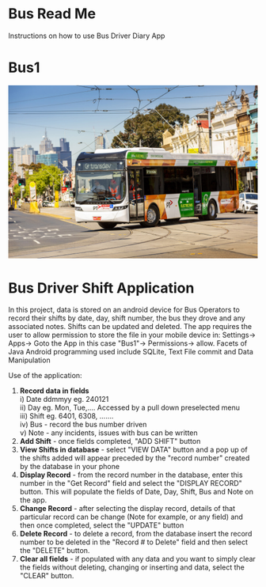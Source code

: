 # Bus Read Me
Instructions on how to use Bus Driver Diary App

# Bus1
![Bus Image](https://github.com/MarkBozinovic/BusReadMe/blob/main/bus.jpg)
<!---https://stackoverflow.com/questions/41604263/how-do-i-display-local-image-in-markdown--->
<!---https://www.online-tech-tips.com/free-software-downloads/combine-text-files/--->
<!---https://www.transdevmelbourne.com.au/news/latest-news/latest-news/media-release-first-victorian-built-electric-bus-to-hit-the-road/--->


# Bus Driver Shift Application
In this project, data is stored on an android device for
Bus Operators to record their shifts by date, day, shift number,
the bus they drove and any associated notes.
Shifts can be updated and deleted. The app requires
the user to allow permission to store the file in 
your mobile device in: Settings-> Apps-> Goto the App
in this case "Bus1"-> Permissions-> allow.
Facets of Java Android programming used include
SQLite, Text File commit and Data Manipulation

Use of the application:

1. **Record data in fields**\
  i) Date ddmmyy eg. 240121\
  ii) Day eg. Mon, Tue,.... Accessed by a pull down preselected menu\
  iii) Shift eg. 6401, 6308, .......\
  iv) Bus - record the bus number driven\
  v) Note - any incidents, issues with bus can be written
2. **Add Shift** - once fields completed, "ADD SHIFT" button
3. **View Shifts in database** - select "VIEW DATA" button and a pop up 
of the shifts added will appear preceded by the "record number" created 
by the database in your phone
4. **Display Record** - from the record number in the database, enter this number
in the "Get Record" field and select the "DISPLAY RECORD" button. This will
populate the fields of Date, Day, Shift, Bus and Note on the app.
5. **Change Record** - after selecting the display record, details of
that particular record can be change (Note for example, or any field)
and then once completed, select the "UPDATE" button
6. **Delete Record** - to delete a record, from the database insert
the record number to be deleted in the "Record # to Delete" field 
and then select the "DELETE" button. 
7. **Clear all fields** - if populated with any data and you want
to simply clear the fields without deleting, changing or inserting
and data, select the "CLEAR" button.
